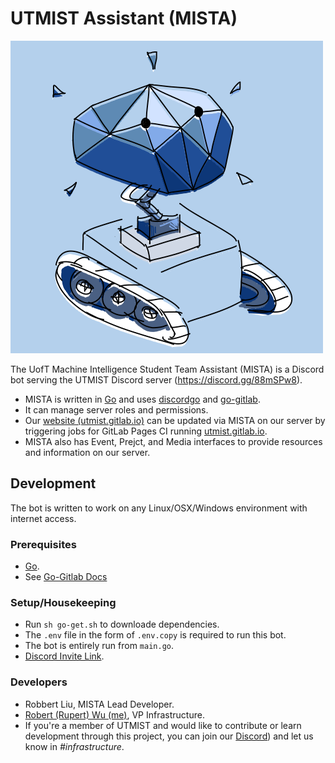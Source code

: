 # UTMIST Assistant (MISTA)

![logo.png](logo.png)

The UofT Machine Intelligence Student Team Assistant (MISTA) is a Discord bot serving the UTMIST Discord server (https://discord.gg/88mSPw8).

- MISTA is written in [Go](https://golang.org/) and uses [discordgo](https://github.com/bwmarrin/discordgo) and [go-gitlab](https://github.com/xanzy/go-gitlab).
- It can manage server roles and permissions.
- Our [website (utmist.gitlab.io)](https://utmist.gitlab.io) can be updated via MISTA on our server by triggering jobs for GitLab Pages CI running [utmist.gitlab.io](https://gitlab.com/utmist/utmist.gitlab.io).
- MISTA also has Event, Prejct, and Media interfaces to provide resources and information on our server.

## Development

The bot is written to work on any Linux/OSX/Windows environment with internet access.

### Prerequisites

- [Go](https://golang.org/).
- See [Go-Gitlab Docs](https://godoc.org/github.com/xanzy/go-gitlab)

### Setup/Housekeeping

- Run `sh go-get.sh` to downloade dependencies.
- The `.env` file in the form of `.env.copy` is required to run this bot.
- The bot is entirely run from `main.go`.
- [Discord Invite Link](https://discordapp.com/oauth2/authorize?client_id=682495255102095391&scope=bot).

### Developers

- Robbert Liu, MISTA Lead Developer.
- [Robert (Rupert) Wu (me)](https://leglesslamb.gitlab.io), VP Infrastructure.
- If you're a member of UTMIST and would like to contribute or learn development through this project, you can join our [Discord](https://discord.gg/88mSPw8)) and let us know in _#infrastructure_.
